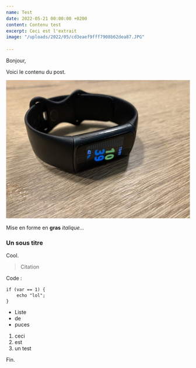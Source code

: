 ```yaml
---
name: Test
date: 2022-05-21 00:00:00 +0200
content: Contenu test
excerpt: Ceci est l'extrait
image: "/uploads/2022/05/cd3eaef9fff7908b62dea87.JPG"

---
```

Bonjour,

Voici le contenu du post.

![](/uploads/2022/05/cd3eaef9fff7908b62dea87.JPG)

Mise en forme en **gras** _italique..._

### Un sous titre

Cool.

> Citation

Code :

    if (var == 1) {
    	echo "lol";
    }

* Liste
* de
* puces

1. ceci
2. est
3. un test

Fin.